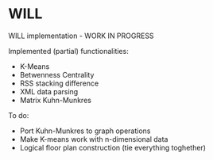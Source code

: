 # WILL
WILL implementation - WORK IN PROGRESS

Implemented (partial) functionalities:
  - K-Means
  - Betwenness Centrality
  - RSS stacking difference
  - XML data parsing
  - Matrix Kuhn-Munkres
  
To do:
  - Port Kuhn-Munkres to graph operations
  - Make K-means work with n-dimensional data
  - Logical floor plan construction (tie everything toghether)
